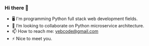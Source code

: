 ### Hi there 👋

- 🖥️ I'm programming Python full stack web development fields.
- 👀 I’m looking to collaborate on Python microservice architecture.
- 📫 How to reach me: yebcode@gmail.com
- ⚡ Nice to meet you.

